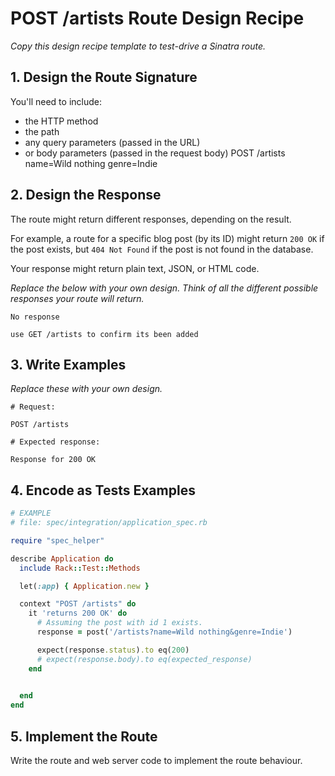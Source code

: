 # POST /artists Route Design Recipe

_Copy this design recipe template to test-drive a Sinatra route._

## 1. Design the Route Signature

You'll need to include:
  * the HTTP method
  * the path
  * any query parameters (passed in the URL)
  * or body parameters (passed in the request body)
  POST
  /artists
  name=Wild nothing
  genre=Indie

## 2. Design the Response

The route might return different responses, depending on the result.

For example, a route for a specific blog post (by its ID) might return `200 OK` if the post exists, but `404 Not Found` if the post is not found in the database.

Your response might return plain text, JSON, or HTML code. 

_Replace the below with your own design. Think of all the different possible responses your route will return._

```
No response
```
```
use GET /artists to confirm its been added
```


## 3. Write Examples

_Replace these with your own design._

```
# Request:

POST /artists

# Expected response:

Response for 200 OK
```



## 4. Encode as Tests Examples

```ruby
# EXAMPLE
# file: spec/integration/application_spec.rb

require "spec_helper"

describe Application do
  include Rack::Test::Methods

  let(:app) { Application.new }

  context "POST /artists" do
    it 'returns 200 OK' do
      # Assuming the post with id 1 exists.
      response = post('/artists?name=Wild nothing&genre=Indie')

      expect(response.status).to eq(200)
      # expect(response.body).to eq(expected_response)
    end

    
  end
end
```

## 5. Implement the Route

Write the route and web server code to implement the route behaviour.
